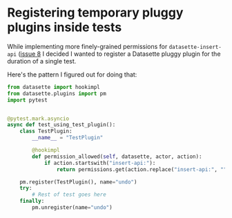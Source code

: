 # Registering temporary pluggy plugins inside tests

While implementing more finely-grained permissions for `datasette-insert-api` ([issue 8](https://github.com/simonw/datasette-insert-api/issues/8) I decided I wanted to register a Datasette pluggy plugin for the duration of a single test.

Here's the pattern I figured out for doing that:

```python
from datasette import hookimpl
from datasette.plugins import pm
import pytest


@pytest.mark.asyncio
async def test_using_test_plugin():
    class TestPlugin:
        __name__ = "TestPlugin"

        @hookimpl
        def permission_allowed(self, datasette, actor, action):
            if action.startswith("insert-api:"):
                return permissions.get(action.replace("insert-api:", ""))

    pm.register(TestPlugin(), name="undo")
    try:
        # Rest of test goes here
    finally:
        pm.unregister(name="undo")
```
